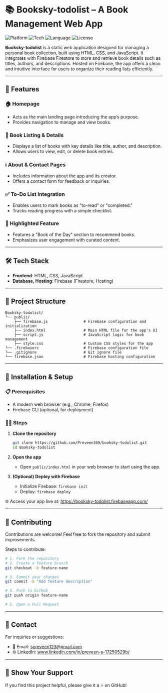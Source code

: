 # 📚 Booksky-todolist – A Book Management Web App

![Platform](https://img.shields.io/badge/Platform-Web-blue.svg)
![Tech](https://img.shields.io/badge/Frontend-HTML%20%7C%20CSS-orange.svg)
![Language](https://img.shields.io/badge/Language-JavaScript-yellow.svg)
![License](https://img.shields.io/badge/License-MIT-lightgrey.svg)

**Booksky-todolist** is a static web application designed for managing a personal book collection, built using HTML, CSS, and JavaScript. It integrates with Firebase Firestore to store and retrieve book details such as titles, authors, and descriptions. Hosted on Firebase, the app offers a clean and intuitive interface for users to organize their reading lists efficiently.

---

## 🚀 Features

### 🏠 Homepage
- Acts as the main landing page introducing the app’s purpose.  
- Provides navigation to manage and view books.

### 📖 Book Listing & Details
- Displays a list of books with key details like title, author, and description.  
- Allows users to view, edit, or delete book entries.

### ℹ️ About & Contact Pages
- Includes information about the app and its creator.  
- Offers a contact form for feedback or inquiries.

### ✅ To-Do List Integration
- Enables users to mark books as "to-read" or "completed."  
- Tracks reading progress with a simple checklist.

### 🌟 Highlighted Feature
- Features a "Book of the Day" section to recommend books.  
- Emphasizes user engagement with curated content.

---

## 🛠️ Tech Stack

- **Frontend**: HTML, CSS, JavaScript  
- **Database, Hosting**: Firebase (Firestore, Hosting)  

---

## 📂 Project Structure

```
Booksky-todolist/
└── public/
    ├── firebase.js                # Firebase configuration and initialization
    ├── index.html                 # Main HTML file for the app's UI
    ├── script.js                  # JavaScript logic for book management
    ├── style.css                  # Custom CSS styles for the app
└── .firebaserc                    # Firebase configuration file
└── .gitignore                     # Git ignore file
└── firebase.json                  # Firebase hosting configuration
```

---

## 🧪 Installation & Setup

### 📋 Prerequisites
- A modern web browser (e.g., Chrome, Firefox)  
- Firebase CLI (optional, for deployment)

### 🧑‍💻 Steps
1. **Clone the repository**
   ```bash
   git clone https://github.com/Preveen369/booksky-todolist.git
   cd Booksky-todolist
   ```

2. **Open the app**
   - Open `public/index.html` in your web browser to start using the app.

3. **(Optional) Deploy with Firebase**
   - Initialize Firebase: `firebase init`
   - Deploy: `firebase deploy`

🌐 Access your app live at: https://booksky-todolist.firebaseapp.com/

---

## 🤝 Contributing

Contributions are welcome! Feel free to fork the repository and submit improvements.

Steps to contribute:

```bash
# 1. Fork the repository
# 2. Create a feature branch
git checkout -b feature-name

# 3. Commit your changes
git commit -m "Add feature description"

# 4. Push to GitHub
git push origin feature-name

# 5. Open a Pull Request
```

---

## 📧 Contact

For inquiries or suggestions:

- 📩 Email: spreveen123@gmail.com  
- 🌐 LinkedIn: www.linkedin.com/in/preveen-s-17250529b/

---

## 🌟 Show Your Support

If you find this project helpful, please give it a ⭐ on GitHub!
